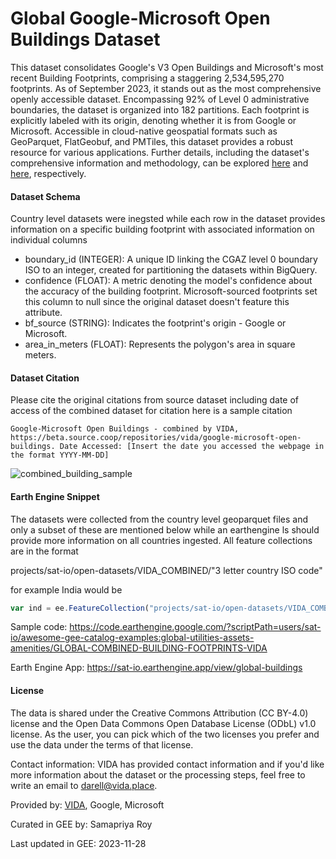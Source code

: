 # Global Google-Microsoft Open Buildings Dataset

This dataset consolidates Google's V3 Open Buildings and Microsoft's most recent Building Footprints, comprising a staggering 2,534,595,270 footprints. As of September 2023, it stands out as the most comprehensive openly accessible dataset. Encompassing 92% of Level 0 administrative boundaries, the dataset is organized into 182 partitions. Each footprint is explicitly labeled with its origin, denoting whether it is from Google or Microsoft. Accessible in cloud-native geospatial formats such as GeoParquet, FlatGeobuf, and PMTiles, this dataset provides a robust resource for various applications. Further details, including the dataset's comprehensive information and methodology, can be explored [here](https://beta.source.coop/repositories/vida/google-microsoft-open-buildings/description/) and [here](https://cloudnativegeo.org/blog/2023/09/introducing-the-ultimate-cloud-native-building-footprints-dataset/), respectively.


#### Dataset Schema
Country level datasets were inegsted while each row in the dataset provides information on a specific building footprint with associated information on individual columns

* boundary_id (INTEGER): A unique ID linking the CGAZ level 0 boundary ISO to an integer, created for partitioning the datasets within BigQuery.
* confidence (FLOAT): A metric denoting the model's confidence about the accuracy of the building footprint. Microsoft-sourced footprints set this column to null since the original dataset doesn't feature this attribute.
* bf_source (STRING): Indicates the footprint's origin - Google or Microsoft.
* area_in_meters (FLOAT): Represents the polygon's area in square meters.

#### Dataset Citation

Please cite the original citations from source dataset including date of access of the combined dataset for citation here is a sample citation

```
Google-Microsoft Open Buildings - combined by VIDA, https://beta.source.coop/repositories/vida/google-microsoft-open-buildings. Date Accessed: [Insert the date you accessed the webpage in the format YYYY-MM-DD]
```

![combined_building_sample](https://github.com/samapriya/awesome-gee-community-datasets/assets/6677629/7f1a0278-c3f6-4f26-a945-fabc530b7e66)

#### Earth Engine Snippet

The datasets were collected from the country level geoparquet files and only a subset of these are mentioned below while an earthengine ls should provide more information on all countries ingested. All feature collections are in the format

projects/sat-io/open-datasets/VIDA_COMBINED/"3 letter country ISO code"

for example India would be

```js
var ind = ee.FeatureCollection("projects/sat-io/open-datasets/VIDA_COMBINED/IND")
```

Sample code: https://code.earthengine.google.com/?scriptPath=users/sat-io/awesome-gee-catalog-examples:global-utilities-assets-amenities/GLOBAL-COMBINED-BUILDING-FOOTPRINTS-VIDA

Earth Engine App: https://sat-io.earthengine.app/view/global-buildings

#### License

The data is shared under the Creative Commons Attribution (CC BY-4.0) license and the Open Data Commons Open Database License (ODbL) v1.0 license. As the user, you can pick which of the two licenses you prefer and use the data under the terms of that license.

Contact information: VIDA has provided contact information and if you'd like more information about the dataset or the processing steps, feel free to write an email to darell@vida.place.

Provided by: [VIDA](https://vida.place), Google, Microsoft

Curated in GEE by: Samapriya Roy

Last updated in GEE: 2023-11-28
